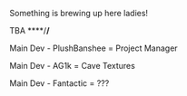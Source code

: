 Something is brewing up here ladies!

TBA ****/**/**

Main Dev - PlushBanshee =
Project Manager

Main Dev - AG1k =
Cave Textures

Main Dev - Fantactic =
???
